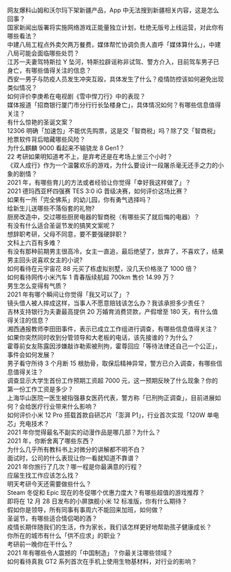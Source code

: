 网友爆料山姆和沃尔玛下架新疆产品，App 中无法搜到新疆相关内容，这是怎么回事？  
国家新闻出版署将实施网络游戏正能量独立计划，杜绝无版号上线运营，对此你有哪些看法？  
中建八局工程点外卖欠两万餐费，媒体帮忙协调负责人直呼「媒体算什么」，中建八局可能会面临哪些处罚？  
江苏一夫妻驾特斯拉 Y 坠河，特斯拉辟谣称非试驾、警方介入，目前驾车男子已身亡，有哪些值得关注的信息？  
西安一男子与防疫人员发生冲突互殴，具体发生了什么？疫情防控该如何避免出现类似情况？  
如何评价李庚希在电视剧《雪中悍刀行》中的表现？  
媒体报道「招商银行厦门市分行行长坠楼身亡」，具体情况如何？有哪些信息值得关注？  
有什么惊艳的圣诞文案？  
12306 明确「加速包」不能优先购票，这是交「智商税」吗？除了交「智商税」抢票软件背后暗藏哪些风险？  
为什么麒麟 9000 看起来不输骁龙 8 Gen1？  
22 考研如果明知道考不上，是弃考还是在考场上坐三个小时？  
《双人成行》作为一个温馨欢乐的游戏，为什么要设计一段屠杀毫无还手之力的小象的剧情？  
2021 年，有哪些育儿的方法或者经验让你觉得「幸好我这样做了」？  
2021 德玛西亚杯四强赛 TES 3:0 iG 晋级决赛，如何评价这场比赛？  
如果有一所「完全佛系」的幼儿园，你有勇气选择吗？  
给新生儿送哪些不落俗套的礼物?  
厨房改造中，交过哪些厨房电器的智商税（有哪些买了就后悔的电器）？  
有没有什么适合圣诞节发的搞笑文案呢？  
想辞职考研，父母不同意，要不要强硬辞职？  
文科上六百有多难？  
有没有那种前期男主很高冷，女主一直追，最后绝望了，放弃了，不喜欢了，结果男主回头说喜欢女主的小说?  
如何看待在元宇宙花 88 元买了栋虚拟别墅，没几天价格涨了 1000 倍？  
如何看待网传小米汽车 1 青春版续航超 700km 售价 14.99 万？  
男生怎么变得有气质？  
2021 年有哪个瞬间让你觉得「我又可以了」？  
镜头借人被人摔成这样，当事人不愿意赔钱该怎么办？我该承担多少责任？  
吉林支持银行为夫妻最高提供 20 万婚育消费贷款，产假增至 180 天，有什么值得关注的信息？  
湘西通报教师李田田事件，表示已成立工作组进行调查，有哪些信息值得关注？  
如果你突然同时收到分管领导和大老板的电话，该先接谁的？为什么？  
霍尊前女友陈露因涉嫌敲诈勒索被刑拘，霍尊回应「等待法律还自己一个公正」，事件会如何发展？  
男子看守所待 3 个月断 15 根肋骨，取保后精神异常，警方已介入调查，有哪些信息值得关注？  
调查显示大学生首份工作预期工资超 7000 元，这一预期反映了什么现象？你的第一份工作工资是多少？  
上海华山医院一医生被指强暴女医药代表，警方称「已刑拘正调查」，目前进展如何？会给医疗行业带来什么影响？  
如何评价小米 12 Pro 搭载首款自研芯片「澎湃 P1」，行业首次实现「120W 单电芯」充电技术？  
2021 年你觉得最名不副实的动漫作品是哪几部？为什么？  
2021 年，你断舍离了哪些东西？  
为什么几乎所有教科书上对微分的讲解都不明不白？  
面试时，公司的什么表现让你一看就知道不靠谱？  
2021 年你旅行了几次？哪一程是你最满意的行程？  
应届生找工作应该怎么找？  
明天考研今天还需要做些什么？  
Steam 冬促和 Epic 现在的冬促哪个优惠力度大？有哪些超值的游戏推荐？  
即将在 12 月 28 日发布的小屏旗舰小米 12 标准版，你有什么期待？  
假如你是领导，所有同事有事周六不能回来加班，如何做？  
圣诞节，有哪些适合情侣喝的酒？  
疫情长期伴随我们的生活，作为家长，我们该怎样更好地帮助孩子健康成长？  
你所在的城市有什么「供不应求」的职业？  
考研前一晚你在干什么？  
2021 年有哪些令人震撼的「中国制造」？你最关注哪些领域？  
如何看待真我 GT2 系列首次在手机上使用生物基材料，对行业的影响？  

